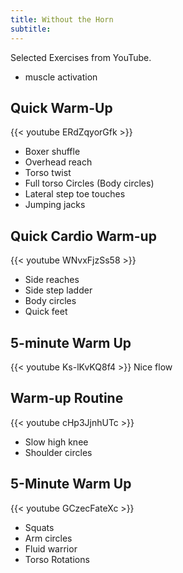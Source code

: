 ```yaml
---
title: Without the Horn
subtitle:
---
```


Selected Exercises from YouTube.

- muscle activation

## Quick Warm-Up
{{< youtube ERdZqyorGfk >}}

- Boxer shuffle
- Overhead reach
- Torso twist
- Full torso Circles (Body circles)
- Lateral step toe touches
- Jumping jacks

## Quick Cardio Warm-up
{{< youtube WNvxFjzSs58 >}}
- Side reaches
- Side step ladder
- Body circles
- Quick feet



## 5-minute Warm Up

{{< youtube Ks-lKvKQ8f4 >}}
Nice flow

## Warm-up Routine
{{< youtube cHp3JjnhUTc >}}
- Slow high knee
- Shoulder circles

## 5-Minute Warm Up
{{< youtube GCzecFateXc >}}
- Squats
- Arm circles
- Fluid warrior
- Torso Rotations
